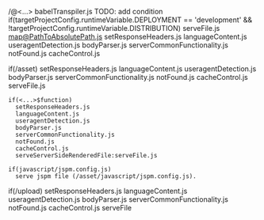 /@<...> 
    babelTranspiler.js TODO: add condition if(targetProjectConfig.runtimeVariable.DEPLOYMENT == 'development' && !targetProjectConfig.runtimeVariable.DISTRIBUTION)
    serveFile.js 
    map@PathToAbsolutePath.js
    setResponseHeaders.js
    languageContent.js
    useragentDetection.js
    bodyParser.js
    serverCommonFunctionality.js
    notFound.js
    cacheControl.js

if(/asset)
    setResponseHeaders.js
    languageContent.js
    useragentDetection.js
    bodyParser.js
    serverCommonFunctionality.js
    notFound.js
    cacheControl.js
    serveFile.js

    if(<...>$function)
      setResponseHeaders.js
      languageContent.js
      useragentDetection.js
      bodyParser.js
      serverCommonFunctionality.js
      notFound.js
      cacheControl.js
      serveServerSideRenderedFile:serveFile.js

    if(javascript/jspm.config.js) 
      serve jspm file (/asset/javascript/jspm.config.js).

if(/upload)
    setResponseHeaders.js
    languageContent.js
    useragentDetection.js
    bodyParser.js
    serverCommonFunctionality.js
    notFound.js
    cacheControl.js
    serveFile
